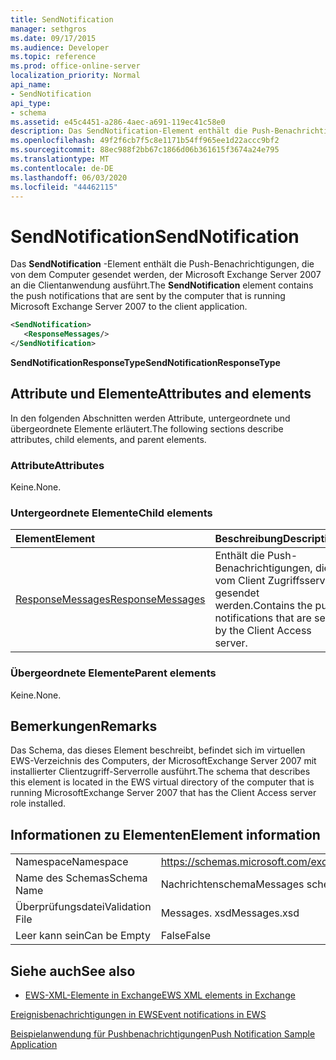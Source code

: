```yaml
---
title: SendNotification
manager: sethgros
ms.date: 09/17/2015
ms.audience: Developer
ms.topic: reference
ms.prod: office-online-server
localization_priority: Normal
api_name:
- SendNotification
api_type:
- schema
ms.assetid: e45c4451-a286-4aec-a691-119ec41c58e0
description: Das SendNotification-Element enthält die Push-Benachrichtigungen, die von dem Computer gesendet werden, der Microsoft Exchange Server 2007 an die Clientanwendung ausführt.
ms.openlocfilehash: 49f2f6cb7f5c8e1171b54ff965ee1d22accc9bf2
ms.sourcegitcommit: 88ec988f2bb67c1866d06b361615f3674a24e795
ms.translationtype: MT
ms.contentlocale: de-DE
ms.lasthandoff: 06/03/2020
ms.locfileid: "44462115"
---
```

# <a name="sendnotification"></a><span data-ttu-id="d86d6-103">SendNotification</span><span class="sxs-lookup"><span data-stu-id="d86d6-103">SendNotification</span></span>

<span data-ttu-id="d86d6-104">Das **SendNotification** -Element enthält die Push-Benachrichtigungen, die von dem Computer gesendet werden, der Microsoft Exchange Server 2007 an die Clientanwendung ausführt.</span><span class="sxs-lookup"><span data-stu-id="d86d6-104">The **SendNotification** element contains the push notifications that are sent by the computer that is running Microsoft Exchange Server 2007 to the client application.</span></span> 
  
```xml
<SendNotification>
   <ResponseMessages/>
</SendNotification>
```

 <span data-ttu-id="d86d6-105">**SendNotificationResponseType**</span><span class="sxs-lookup"><span data-stu-id="d86d6-105">**SendNotificationResponseType**</span></span>
## <a name="attributes-and-elements"></a><span data-ttu-id="d86d6-106">Attribute und Elemente</span><span class="sxs-lookup"><span data-stu-id="d86d6-106">Attributes and elements</span></span>

<span data-ttu-id="d86d6-107">In den folgenden Abschnitten werden Attribute, untergeordnete und übergeordnete Elemente erläutert.</span><span class="sxs-lookup"><span data-stu-id="d86d6-107">The following sections describe attributes, child elements, and parent elements.</span></span>
  
### <a name="attributes"></a><span data-ttu-id="d86d6-108">Attribute</span><span class="sxs-lookup"><span data-stu-id="d86d6-108">Attributes</span></span>

<span data-ttu-id="d86d6-109">Keine.</span><span class="sxs-lookup"><span data-stu-id="d86d6-109">None.</span></span>
  
### <a name="child-elements"></a><span data-ttu-id="d86d6-110">Untergeordnete Elemente</span><span class="sxs-lookup"><span data-stu-id="d86d6-110">Child elements</span></span>

|<span data-ttu-id="d86d6-111">**Element**</span><span class="sxs-lookup"><span data-stu-id="d86d6-111">**Element**</span></span>|<span data-ttu-id="d86d6-112">**Beschreibung**</span><span class="sxs-lookup"><span data-stu-id="d86d6-112">**Description**</span></span>|
|:-----|:-----|
|[<span data-ttu-id="d86d6-113">ResponseMessages</span><span class="sxs-lookup"><span data-stu-id="d86d6-113">ResponseMessages</span></span>](responsemessages.md) <br/> |<span data-ttu-id="d86d6-114">Enthält die Push-Benachrichtigungen, die vom Client Zugriffsserver gesendet werden.</span><span class="sxs-lookup"><span data-stu-id="d86d6-114">Contains the push notifications that are sent by the Client Access server.</span></span>  <br/> |
   
### <a name="parent-elements"></a><span data-ttu-id="d86d6-115">Übergeordnete Elemente</span><span class="sxs-lookup"><span data-stu-id="d86d6-115">Parent elements</span></span>

<span data-ttu-id="d86d6-116">Keine.</span><span class="sxs-lookup"><span data-stu-id="d86d6-116">None.</span></span>
  
## <a name="remarks"></a><span data-ttu-id="d86d6-117">Bemerkungen</span><span class="sxs-lookup"><span data-stu-id="d86d6-117">Remarks</span></span>

<span data-ttu-id="d86d6-118">Das Schema, das dieses Element beschreibt, befindet sich im virtuellen EWS-Verzeichnis des Computers, der MicrosoftExchange Server 2007 mit installierter Clientzugriff-Serverrolle ausführt.</span><span class="sxs-lookup"><span data-stu-id="d86d6-118">The schema that describes this element is located in the EWS virtual directory of the computer that is running MicrosoftExchange Server 2007 that has the Client Access server role installed.</span></span>
  
## <a name="element-information"></a><span data-ttu-id="d86d6-119">Informationen zu Elementen</span><span class="sxs-lookup"><span data-stu-id="d86d6-119">Element information</span></span>

|||
|:-----|:-----|
|<span data-ttu-id="d86d6-120">Namespace</span><span class="sxs-lookup"><span data-stu-id="d86d6-120">Namespace</span></span>  <br/> |https://schemas.microsoft.com/exchange/services/2006/messages  <br/> |
|<span data-ttu-id="d86d6-121">Name des Schemas</span><span class="sxs-lookup"><span data-stu-id="d86d6-121">Schema Name</span></span>  <br/> |<span data-ttu-id="d86d6-122">Nachrichtenschema</span><span class="sxs-lookup"><span data-stu-id="d86d6-122">Messages schema</span></span>  <br/> |
|<span data-ttu-id="d86d6-123">Überprüfungsdatei</span><span class="sxs-lookup"><span data-stu-id="d86d6-123">Validation File</span></span>  <br/> |<span data-ttu-id="d86d6-124">Messages. xsd</span><span class="sxs-lookup"><span data-stu-id="d86d6-124">Messages.xsd</span></span>  <br/> |
|<span data-ttu-id="d86d6-125">Leer kann sein</span><span class="sxs-lookup"><span data-stu-id="d86d6-125">Can be Empty</span></span>  <br/> |<span data-ttu-id="d86d6-126">False</span><span class="sxs-lookup"><span data-stu-id="d86d6-126">False</span></span>  <br/> |
   
## <a name="see-also"></a><span data-ttu-id="d86d6-127">Siehe auch</span><span class="sxs-lookup"><span data-stu-id="d86d6-127">See also</span></span>



- [<span data-ttu-id="d86d6-128">EWS-XML-Elemente in Exchange</span><span class="sxs-lookup"><span data-stu-id="d86d6-128">EWS XML elements in Exchange</span></span>](ews-xml-elements-in-exchange.md)


[<span data-ttu-id="d86d6-129">Ereignisbenachrichtigungen in EWS</span><span class="sxs-lookup"><span data-stu-id="d86d6-129">Event notifications in EWS</span></span>](https://msdn.microsoft.com/library/4fd4b351-d35c-4ccc-9ed9-878932ab9d50%28Office.15%29.aspx)
  
[<span data-ttu-id="d86d6-130">Beispielanwendung für Pushbenachrichtigungen</span><span class="sxs-lookup"><span data-stu-id="d86d6-130">Push Notification Sample Application</span></span>](https://msdn.microsoft.com/library/db1f8523-fa44-483f-bdb6-ab5939b52eee%28Office.15%29.aspx)

